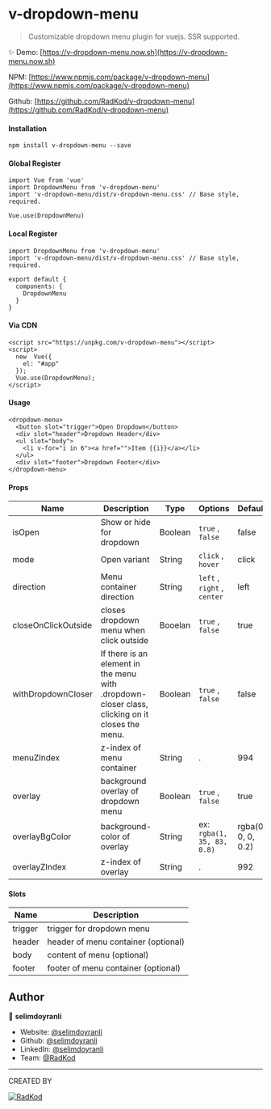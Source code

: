 # v-dropdown-menu

> Customizable dropdown menu plugin for vuejs. SSR supported.

 ✨ Demo:
   [https://v-dropdown-menu.now.sh](https://v-dropdown-menu.now.sh)
   
   NPM:
   [https://www.npmjs.com/package/v-dropdown-menu](https://www.npmjs.com/package/v-dropdown-menu)
   
   Github:
   [https://github.com/RadKod/v-dropdown-menu](https://github.com/RadKod/v-dropdown-menu)

#### Installation

    npm install v-dropdown-menu --save

#### Global Register

    import Vue from 'vue'
    import DropdownMenu from 'v-dropdown-menu'
    import 'v-dropdown-menu/dist/v-dropdown-menu.css' // Base style, required.
    
    Vue.use(DropdownMenu)  
 
#### Local Register

    import DropdownMenu from 'v-dropdown-menu'
    import 'v-dropdown-menu/dist/v-dropdown-menu.css' // Base style, required.
    
    export default {
      components: {
        DropdownMenu
      }
    }

#### Via CDN

    <script src="https://unpkg.com/v-dropdown-menu"></script>
    <script>
	  new  Vue({
	    el: "#app"
	  });
	  Vue.use(DropdownMenu);
    </script>

 

#### Usage

    <dropdown-menu>
      <button slot="trigger">Open Dropdown</button>
      <div slot="header">Dropdown Header</div>
      <ul slot="body">
        <li v-for="i in 6"><a href="">Item {{i}}</a></li>
      </ul>
      <div slot="footer">Dropdown Footer</div>
    </dropdown-menu>

#### Props
| Name | Description | Type| Options| Default |
|--|--|--|--|--|
|isOpen|Show or hide for dropdown|Boolean|`true` , `false` | false
|mode|Open variant|String|`click` , `hover` | click
|direction|Menu container direction|String|`left` , `right` , `center` | left
|closeOnClickOutside|closes dropdown menu when click outside|Booelan|`true` , `false` | true
|withDropdownCloser|  If there is an element in the menu with .dropdown-closer class, clicking on it closes the menu.|Boolean|`true` , `false` | false
|menuZIndex|z-index of menu container|String| .| 994
|overlay|background overlay of dropdown menu |Boolean| `true` , `false`| true
|overlayBgColor|background-color of overlay |String| ex: `rgba(1, 35, 83, 0.8)`| rgba(0, 0, 0, 0.2)
|overlayZIndex|z-index of overlay|String| .| 992

#### Slots
|Name| Description |
|--|--|
|trigger|trigger for dropdown menu |
|header|header of menu container (optional)|
|body|content of menu (optional)|
|footer|footer of menu container (optional)|


## Author

👤 **selimdoyranli**

* Website: [@selimdoyranli](https://selimdoyranli.com)
* Github: [@selimdoyranli](https://github.com/selimdoyranli)
* LinkedIn: [@selimdoyranli](https://linkedin.com/in/selimdoyranli)
* Team: [@RadKod](https://radkod.com)

___

CREATED BY

 [![RadKod](https://i.ibb.co/q5G6N0n/radkod-mail-imza.png)](https://www.radkod.com)
